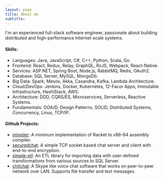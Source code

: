 ```yaml
---
layout: page
title: About me
subtitle: 
---
```


I'm an experienced full-stack software engineer, passionate about building distributed and high-performance Internet-scale systems.

#### Skills:
 - Languages: Java, JavaScript, C#, C++, Python, Scala, Go.
 - Frontend: React, Redux, Relay, GraphQL, RxJS, Webpack, React-Native.
 - Services: ASP.NET, Spring Boot, Node.js, RabbitMQ, Redis, OAuth2.
 - Database: SQL Server, MySQL, MongoDb.
 - Big Data: Spark, Mesos, Akka, Casandra, Kafka, Lambda Architecture.
 - Cloud/DevOps: Jenkins, Docker, Kubernetes, 12-Facor Apps, Immutable Infrastructure, HashiStack, AWS.
 - Architecture: DDD, CQRS/ES, Microservices, Serverless, Reactive Systems.
 - Fundamentals: OOA/D, Design Patterns, SOLID, Distributed Systems, Concurrency, Linux, TCP/IP.

#### Github Projects:
 - [minpiler](https://github.com/syedraihan/minpiler): A minimum implementation of Racket to x86-64 assembly compiler.
 - [securedchat](https://github.com/syedraihan/securedchat): A simple TCP socket based chat server and client with end-to-end encryption.
 - [simple-etl](https://github.com/syedraihan/simple-etl): An ETL library for importing data with user-defined transformations from various sources to SQL Server.
 - [chitchat](https://github.com/syedraihan/chitchat): A Skype like voice chat software that works on peer-to-peer network over LAN. Supports file transfer and text messages.
